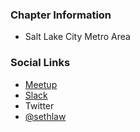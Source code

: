 ### Chapter Information
* Salt Lake City Metro Area

### Social Links
* [Meetup](https://www.meetup.com/owasp-slc/)
* [Slack](https://join.slack.com/t/wasatchappsec/shared_invite/zt-1wgxnyqpt-FgwaUExorcc3o5gbdpFdhw)
* Twitter
* [@sethlaw](https://twitter.com/sethlaw)

